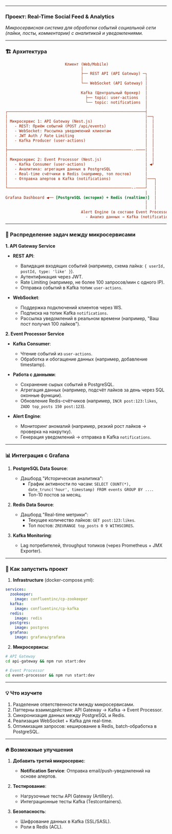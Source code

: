  

---

### **Проект: Real-Time Social Feed & Analytics**  
_Микросервисная система для обработки событий социальной сети (лайки, посты, комментарии) с аналитикой и уведомлениями._

---

### 🏗 Архитектура

```ini
                          Клиент (Web/Mobile)
                                 │
                                 ├── REST API (API Gateway) ─┐
                                 │                           │
                                 └── WebSocket (API Gateway) │
                                                             │
                                 Kafka (Центральный брокер)  │
                                   ├── topic: user-actions   │
                                   └── topic: notifications  │
                                                             │
┌────────────────────────────────────────────────────────────┤
│                                                            │──┐
│ Микросервис 1: API Gateway (Nest.js)                       │  │
│   - REST: Приём событий (POST /api/events)                 │  │
│   - WebSocket: Рассылка уведомлений клиентам               │  │
│   - JWT Auth / Rate Limiting                               │  │
│   - Kafka Producer (user-actions)                          │  │
│                                                            │  │
├──────────────────────────────────────────────────────--────│  │
│                                                            │  │
│ Микросервис 2: Event Processor (Nest.js)                   │  │
│   - Kafka Consumer (user-actions)                          │ ◀┘  
│   - Аналитика: агрегация данных в PostgreSQL               │
│   - Real-time счётчики в Redis (например, топ постов)      │
│   - Отправка алертов в Kafka (notifications)               │───┐
│                                                            │   │
└──────────────────────────────────────────────────────--────┘   │
                                                             │   │
Grafana Dashboard ◀── [PostgreSQL (история) + Redis (realtime)]  │
                                                             │   │
                                                             │   │
                                 Alert Engine (в составе Event Processor)
                                   - Анализ данных → Kafka (notifications)
```

---

### 🧩 Распределение задач между микросервисами

**1. API Gateway Service**  
- **REST API**:
  - Валидация входящих событий (например, схема лайка: `{ userId, postId, type: 'like' }`).
  - Аутентификация через JWT.
  - Rate Limiting (например, не более 100 запросов/мин с одного IP).
  - Отправка событий в Kafka топик `user-actions`.
  
- **WebSocket**:
  - Поддержка подключений клиентов через WS.
  - Подписка на топик Kafka `notifications`.
  - Рассылка уведомлений в реальном времени (например, "Ваш пост получил 100 лайков").

**2. Event Processor Service**  
- **Kafka Consumer**:
  - Чтение событий из `user-actions`.
  - Обработка и обогащение данных (например, добавление timestamp).
  
- **Работа с данными**:
  - Сохранение сырых событий в PostgreSQL.
  - Агрегация данных (например, подсчёт лайков за день через SQL оконные функции).
  - Обновление Redis-счётчиков (например, `INCR post:123:likes`, `ZADD top_posts 150 post:123`).

- **Alert Engine**:
  - Мониторинг аномалий (например, резкий рост лайков → проверка на накрутку).
  - Генерация уведомлений → отправка в Kafka `notifications`.

---

### 📊 Интеграция с Grafana

1. **PostgreSQL Data Source**:
   - Дашборд "Историческая аналитика":
     - График активности по часам: `SELECT COUNT(*), date_trunc('hour', timestamp) FROM events GROUP BY ...`.
     - Топ-10 постов за месяц.

2. **Redis Data Source**:
   - Дашборд "Real-time метрики":
     - Текущее количество лайков: `GET post:123:likes`.
     - Топ постов: `ZREVRANGE top_posts 0 9 WITHSCORES`.

3. **Kafka Monitoring**:
   - Lag потребителей, throughput топиков (через Prometheus + JMX Exporter).

---

### 🚀 Как запустить проект

1. **Infrastructure** (docker-compose.yml):
```yaml
services:
  zookeeper:
    image: confluentinc/cp-zookeeper
  kafka:
    image: confluentinc/cp-kafka
  redis:
    image: redis
  postgres:
    image: postgres
  grafana:
    image: grafana/grafana
```

2. **Микросервисы**:
```bash
# API Gateway
cd api-gateway && npm run start:dev

# Event Processor
cd event-processor && npm run start:dev
```

---

### 💡 Что изучите

1. Разделение ответственности между микросервисами.
2. Паттерны взаимодействия: API Gateway → Kafka → Event Processor.
3. Синхронизация данных между PostgreSQL и Redis.
4. Реализация WebSocket + Kafka для real-time.
5. Оптимизация запросов: кеширование в Redis, batch-обработка в PostgreSQL.

---

### 🔥 Возможные улучшения

1. **Добавить третий микросервис**:
   - **Notification Service**: Отправка email/push-уведомлений на основе алертов.

2. **Тестирование**:
   - Нагрузочные тесты API Gateway (Artillery).
   - Интеграционные тесты Kafka (Testcontainers).

3. **Безопасность**:
   - Шифрование данных в Kafka (SSL/SASL).
   - Роли в Redis (ACL).
